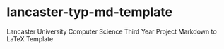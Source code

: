 # lancaster-typ-md-template
Lancaster University Computer Science Third Year Project Markdown to LaTeX Template
